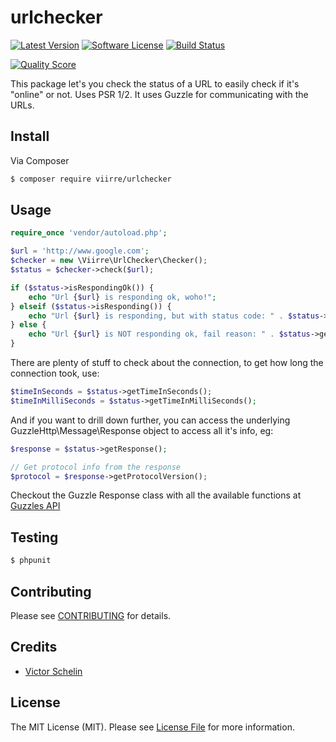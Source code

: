# urlchecker

[![Latest Version](https://img.shields.io/github/release/viirre/urlchecker.svg?style=flat-square)](https://github.com/viirre/urlchecker/releases)
[![Software License](https://img.shields.io/badge/license-MIT-brightgreen.svg?style=flat-square)](LICENSE.md)
[![Build Status](https://img.shields.io/travis/viirre/urlchecker/master.svg?style=flat-square)](https://travis-ci.org/viirre/urlchecker)
<!--[![Coverage Status](https://img.shields.io/scrutinizer/coverage/g/viirre/urlchecker.svg?style=flat-square)](https://scrutinizer-ci.com/g/viirre/urlchecker/code-structure)
[![Total Downloads](https://img.shields.io/packagist/dt/viirre/urlchecker.svg?style=flat-square)](https://packagist.org/packages/viirre/urlchecker)-->
[![Quality Score](https://img.shields.io/scrutinizer/g/viirre/urlchecker.svg?style=flat-square)](https://scrutinizer-ci.com/g/viirre/urlchecker)

This package let's you check the status of a URL to easily check if it's "online" or not. Uses PSR 1/2. It uses Guzzle for communicating with the URLs.

## Install

Via Composer

```bash
$ composer require viirre/urlchecker
```

## Usage

```php
require_once 'vendor/autoload.php';

$url = 'http://www.google.com';
$checker = new \Viirre\UrlChecker\Checker();
$status = $checker->check($url);

if ($status->isRespondingOk()) {
    echo "Url {$url} is responding ok, woho!";
} elseif ($status->isResponding()) {
    echo "Url {$url} is responding, but with status code: " . $status->getStatusCode() . " and reason for not a 200: " . $status->getReason();
} else {
    echo "Url {$url} is NOT responding ok, fail reason: " . $status->getReason();
}
```

There are plenty of stuff to check about the connection, to get how long the connection took, use:

```php
$timeInSeconds = $status->getTimeInSeconds();
$timeInMilliSeconds = $status->getTimeInMilliSeconds();
```

And if you want to drill down further, you can access the underlying GuzzleHttp\Message\Response object to access all it's info, eg:
```php
$response = $status->getResponse();

// Get protocol info from the response
$protocol = $response->getProtocolVersion();
```

Checkout the Guzzle Response class with all the available functions at [Guzzles API](http://api.guzzlephp.org/class-Guzzle.Http.Message.Response.html)
## Testing

```bash
$ phpunit
```

## Contributing

Please see [CONTRIBUTING](https://github.com/viirre/urlchecker/blob/master/CONTRIBUTING.md) for details.

## Credits

- [Victor Schelin](https://github.com/viirre)

## License

The MIT License (MIT). Please see [License File](LICENSE.md) for more information.
